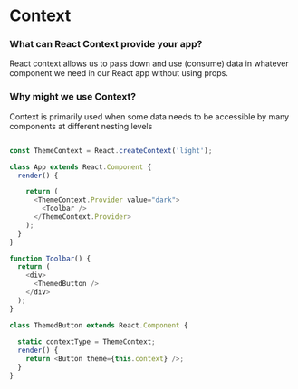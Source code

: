 # Context
### What can React Context provide your app?
 React context allows us to pass down and use (consume) data in whatever component we need in our React app without using props.

 ### Why might we use Context?
 Context is primarily used when some data needs to be accessible by many components at different nesting levels

```js

const ThemeContext = React.createContext('light');

class App extends React.Component {
  render() {

    return (
      <ThemeContext.Provider value="dark">
        <Toolbar />
      </ThemeContext.Provider>
    );
  }
}

function Toolbar() {
  return (
    <div>
      <ThemedButton />
    </div>
  );
}

class ThemedButton extends React.Component {
 
  static contextType = ThemeContext;
  render() {
    return <Button theme={this.context} />;
  }
}
```
